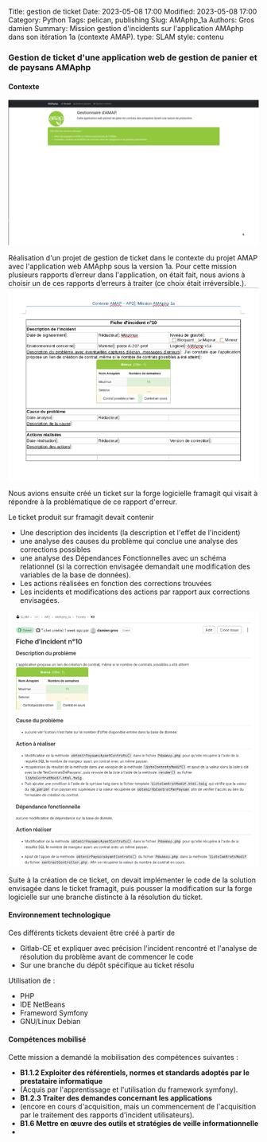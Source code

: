 Title: gestion de ticket
Date: 2023-05-08 17:00
Modified: 2023-05-08 17:00
Category: Python
Tags: pelican, publishing
Slug: AMAphp_1a
Authors: Gros damien
Summary: Mission gestion d'incidents sur l'application AMAphp dans son itération 1a (contexte AMAP).
type: SLAM
style: contenu

### Gestion de ticket d'une application web de gestion de panier et de paysans AMAphp

#### Contexte
![mon image](./themes/mon-theme-pelican/static/images/AMAphp/acceuil_AMAphp.png)

Réalisation d'un projet de gestion de ticket dans le contexte du projet AMAP avec l'application web AMAphp sous la version 1a.
Pour cette mission plusieurs rapports d’erreur dans l'application, on était fait, nous avions à choisir un de ces rapports d’erreurs à traiter (ce choix était irréversible.).
![mon image](./themes/mon-theme-pelican/static/images/AMAphp/ticket_incident.png)

Nous avions ensuite créé un ticket sur la forge logicielle framagit qui visait à répondre à la problématique de ce rapport d'erreur. 


Le ticket produit sur framagit devait contenir 

- Une description des incidents (la description et l'effet de l'incident)
- une analyse des causes du problème qui conclue une analyse des corrections possibles
- une analyse des Dépendances Fonctionnelles avec un schéma relationnel (si la correction envisagée demandait une modification des variables de la base de données).
- Les actions réalisées en fonction des corrections trouvées
- Les incidents et modifications des actions par rapport aux corrections envisagées.

![mon image](./themes/mon-theme-pelican/static/images/AMAphp/ticket_framagit.png)

Suite à la création de ce ticket, on devait implémenter le code de la solution envisagée dans le ticket framagit, puis pousser la modification sur la forge logicielle sur une branche distincte à la résolution du ticket.

#### Environnement technologique

Ces différents tickets devaient être créé à partir de

- Gitlab-CE et expliquer avec précision l'incident rencontré et l'analyse de résolution du problème avant de commencer le code
- Sur une branche du dépôt spécifique au ticket résolu

Utilisation de :

- PHP
- IDE NetBeans
- Frameword Symfony
- GNU/Linux Debian

#### Compétences mobilisé

Cette mission a demandé la mobilisation des compétences suivantes :

- **B1.1.2 Exploiter des référentiels, normes et standards adoptés par le prestataire informatique**
- (Acquis par l'apprentissage et l'utilisation du framework symfony).
- **B1.2.3 Traiter des demandes concernant les applications**
- (encore en cours d'acquisition, mais un commencement de l'acquisition par le traitement des rapports d'incident utilisateurs).
- **B1.6 Mettre en œuvre des outils et stratégies de veille informationnelle**
- 